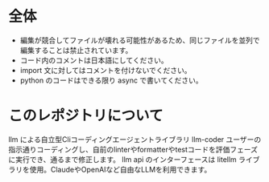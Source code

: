# 全体

- 編集が競合してファイルが壊れる可能性があるため、同じファイルを並列で編集することは禁止されています。
- コード内のコメントは日本語にしてください。
- import 文に対してはコメントを付けないでください。
- python のコードはできる限り async で書いてください。

# このレポジトリについて
llm による自立型Cliコーディングエージェントライブラリ llm-coder
ユーザーの指示通りコーディングし、自前のlinterやformatterやtestコードを評価フェーズに実行でき、通るまで修正します。
llm api のインターフェースは litellm ライブラリを使用。ClaudeやOpenAIなど自由なLLMを利用できます。
